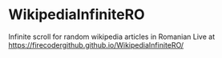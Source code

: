 # WikipediaInfiniteRO
Infinite scroll for random wikipedia articles in Romanian
Live at https://firecodergithub.github.io/WikipediaInfiniteRO/

